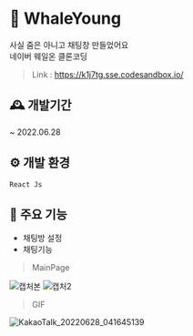 # 🐋 WhaleYoung
사실 줌은 아니고 채팅창 만들었어요
<br/> 네이버 웨일온 클론코딩
> Link : https://k1j7tg.sse.codesandbox.io/

## 🕰 개발기간
~ 2022.06.28

## ⚙️ 개발 환경
```React Js```

## 📌 주요 기능
- 채팅방 설정
- 채팅기능

> MainPage

![캡처본](https://user-images.githubusercontent.com/76803855/177265768-63ac028c-c8b7-4bdf-bc47-e71cc0b3c756.png)
![캡처2](https://user-images.githubusercontent.com/76803855/177265775-e405cecb-c191-445c-9ab2-3f67f33984be.png)

> GIF

![KakaoTalk_20220628_041645139](https://user-images.githubusercontent.com/76803855/177265796-0983cb56-9f49-4624-bc85-8c584b9e9a70.gif)
